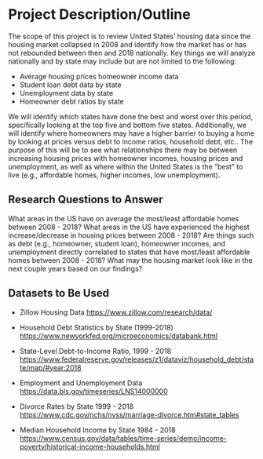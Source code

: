 # Project Description/Outline

The scope of this project is to review United States’ housing data since the housing market collapsed in 2008 and identify how the market has or has not rebounded between then and 2018 nationally. 
Key things we will analyze nationally and by state may include but are not limited to the following: 

* Average housing prices homeowner income data
* Student loan debt data by state
* Unemployment data by state
* Homeowner debt ratios by state 

We will identify which states have done the best and worst over this period, specifically looking at the top five and bottom five states. Additionally, we will identify where homeowners may have a higher barrier to buying a home by looking at prices versus debt to income ratios, household debt, etc.. 
The purpose of this will be to see what relationships there may be between increasing housing prices with homeowner incomes, housing prices and unemployment, as well as where within the United States is the “best” to live (e.g., affordable homes, higher incomes, low unemployment). 

## Research Questions to Answer
What areas in the US have on average the most/least affordable homes between 2008 - 2018? 
What areas in the US have experienced the highest increase/decrease in housing prices between 2008 - 2018?
Are things such as debt (e.g., homeowner, student loan), homeowner incomes, and unemployment directly correlated to states that have most/least affordable homes between 2008 - 2018?
What may the housing market look like in the next couple years based on our findings? 

## Datasets to Be Used
* Zillow Housing Data
  https://www.zillow.com/research/data/

* Household Debt Statistics by State (1999-2018)
  https://www.newyorkfed.org/microeconomics/databank.html

* State-Level Debt-to-Income Ratio, 1999 - 2018
  https://www.federalreserve.gov/releases/z1/dataviz/household_debt/state/map/#year:2018

* Employment and Unemployment Data
  https://data.bls.gov/timeseries/LNS14000000

* Divorce Rates by State 1999 - 2018
  https://www.cdc.gov/nchs/nvss/marriage-divorce.htm#state_tables

* Median Household Income by State 1984 - 2018
  https://www.census.gov/data/tables/time-series/demo/income-poverty/historical-income-households.html

